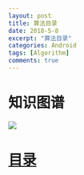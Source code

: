 ```yaml
---
layout: post
title: 算法目录
date: 2018-5-8
excerpt: "算法目录"
categories: Android
tags: [Algorithm]
comments: true
---
```




# 知识图谱

![](https://i.imgur.com/JCZ0VgT.png)


# [目录](http://vivianking6855.github.io/tag/#Algorithm-ref)